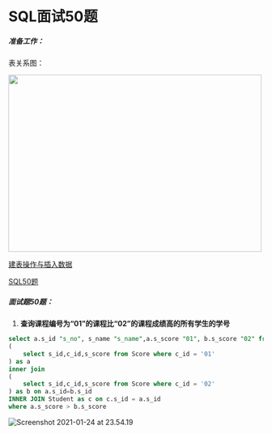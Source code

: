 

# SQL面试50题



##### 准备工作：



表关系图：

 <img src="https://tva1.sinaimg.cn/large/008eGmZEgy1gmrp65iu7uj30rk0kswtd.jpg" width="500" height="350">





[建表操作与插入数据](https://zhuanlan.zhihu.com/p/38354000)

[SQL50题](https://zhuanlan.zhihu.com/p/43289968)



##### 面试题50题：



1. **查询课程编号为“01”的课程比“02”的课程成绩高的所有学生的学号**



```sql
select a.s_id "s_no", s_name "s_name",a.s_score "01", b.s_score "02" from 
(
	select s_id,c_id,s_score from Score where c_id = '01'
) as a
inner join
(
	select s_id,c_id,s_score from Score where c_id = '02'
) as b on a.s_id=b.s_id
INNER JOIN Student as c on c.s_id = a.s_id
where a.s_score > b.s_score

```





![Screenshot 2021-01-24 at 23.54.19](https://tva1.sinaimg.cn/large/008eGmZEgy1gmz83nxijxj30ak038mxc.jpg)



